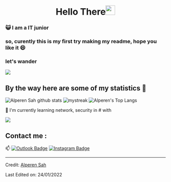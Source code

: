<h1 align="center">Hello There<img src="https://i.hizliresim.com/ddgfjx7.gif" width="30"> </h1>

### :smiley_cat: I am a IT junior

### so, curently this is my first try making my readme, hope you like it 😄
### let's wander

<a href="https://www.youtube.com/watch?v=dQw4w9WgXcQ"><img src="https://user-images.githubusercontent.com/73097560/115834477-dbab4500-a447-11eb-908a-139a6edaec5c.gif"></a>

## By the way here are some of my statistics 🚀
![Alperen Sah github stats](https://github-readme-stats.vercel.app/api?username=Alperen-cpu&show_icons=true&theme=tokyonight)
<img src="https://github-readme-streak-stats.herokuapp.com/?user=Alperen-cpu&theme=tokyonight" alt="mystreak"/>
![Alperen's Top Langs](https://github-readme-stats.vercel.app/api/top-langs/?username=Alperen-cpu&theme=tokyonight&layout=compact)

🌱 I'm currently learning network, security in # with

<a href="https://www.youtube.com/watch?v=dQw4w9WgXcQ"><img src="https://user-images.githubusercontent.com/73097560/115834477-dbab4500-a447-11eb-908a-139a6edaec5c.gif"></a>

## Contact me : 
📫 [![Outlook Badge](https://img.shields.io/badge/-alperensah@outlook.com-blue?style=flat-roundedrectangle&logo=Gmail&logoColor=white&link=mailto:alperensah@outlook.com)](alperensah@outlook.com)
[![Instagram Badge](https://img.shields.io/badge/-researcher.py-E4405F?style=flat-roundedrectangle&logo=instagram&logoColor=white&link=https://www.instagram.com/researcher.py/)](https://www.instagram.com/researcher.py/)


------
Credit: [Alperen Sah](https://github.com/Alperen-cpu)

Last Edited on: 24/01/2022

